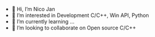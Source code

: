 - 👋 Hi, I’m Nico Jan
- 👀 I’m interested in Development C/C++, Win API, Python
- 🌱 I’m currently learning ...
- 💞️ I’m looking to collaborate on Open source C/C++
<!-- 
- 📫 How to reach me at Nico2993ee@live.nl

-  <a href="https://gist.github.com/NicoJanE/c4433a9836ff5da1a8900e27f8614546">Something</a>  
-->

<!---
NicoJanE/NicoJanE is a ✨ special ✨ repository because its `README.md` (this file) appears on your GitHub profile.
You can click the Preview link to take a look at your changes.
--->
